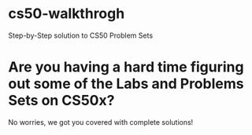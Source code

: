 # cs50-walkthrogh
Step-by-Step solution to CS50 Problem Sets
# Are you having a hard time figuring out some of the Labs and Problems Sets on CS50x?
No worries, we got you covered with complete solutions!
